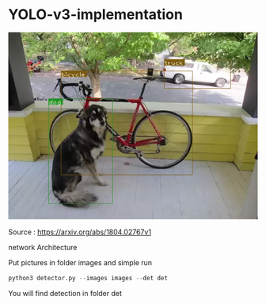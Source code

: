 # YOLO-v3-implementation
<img src="example/det_dog-cycle-car.png" alt="image_transform" style="zoom:100%;" />



Source : https://arxiv.org/abs/1804.02767v1

network Architecture 

Put pictures in folder images and simple run 

```python
python3 detector.py --images images --det det
```



You will find detection in folder det



